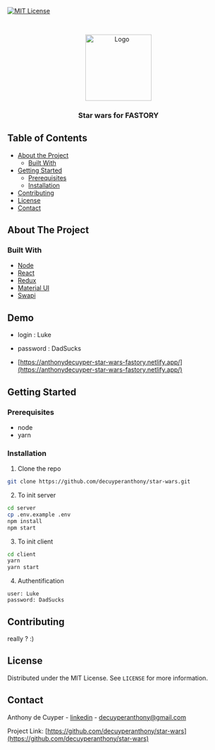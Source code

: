 

[![MIT License][license-shield]][license-url]



<!-- PROJECT LOGO -->
<br />
<p align="center">
  <a href="https://github.com/othneildrew/Best-README-Template">
    <img src="https://i.pinimg.com/originals/53/8d/cf/538dcf36d870ccf8853eda04b4461cc6.png" alt="Logo" width="auto" height="150">
    <!-- <img src=".github/img/logo.png" alt="Logo" width="80" height="80"> -->
  </a>

  <h3 align="center">Star wars for FASTORY</h3>



<!-- TABLE OF CONTENTS -->
## Table of Contents

* [About the Project](#about-the-project)
  * [Built With](#built-with)
* [Getting Started](#getting-started)
  * [Prerequisites](#prerequisites)
  * [Installation](#installation)
* [Contributing](#contributing)
* [License](#license)
* [Contact](#contact)



<!-- ABOUT THE PROJECT -->
## About The Project


### Built With

* [Node](https://nodejs.org/dist/latest-v12.x/docs/api/)
* [React](https://fr.reactjs.org/)
* [Redux](https://redux.js.org/)
* [Material UI](https://material-ui.com/)
* [Swapi](https://swapi.dev/)

## Demo
* login : Luke
* password : DadSucks

* [https://anthonydecuyper-star-wars-fastory.netlify.app/](https://anthonydecuyper-star-wars-fastory.netlify.app/)

<!-- GETTING STARTED -->
## Getting Started

### Prerequisites

* node
* yarn

### Installation

1. Clone the repo
```sh
git clone https://github.com/decuyperanthony/star-wars.git
```

2. To init server
```sh
cd server
cp .env.example .env
npm install
npm start
```
3. To init client
```sh
cd client
yarn
yarn start
```
4. Authentification
```
user: Luke
password: DadSucks
```



<!-- CONTRIBUTING -->
## Contributing
really ? :)




<!-- LICENSE -->
## License

Distributed under the MIT License. See `LICENSE` for more information.



<!-- CONTACT -->
## Contact

Anthony de Cuyper - [linkedin](https://www.linkedin.com/in/anthony-de-cuyper/) - decuyperanthony@gmail.com

Project Link: [https://github.com/decuyperanthony/star-wars](https://github.com/decuyperanthony/star-wars)






<!-- MARKDOWN LINKS & IMAGES -->
<!-- https://www.markdownguide.org/basic-syntax/#reference-style-links -->
[contributors-shield]: https://img.shields.io/github/contributors/othneildrew/Best-README-Template.svg?style=flat-square
[contributors-url]: https://github.com/othneildrew/Best-README-Template/graphs/contributors
[forks-shield]: https://img.shields.io/github/forks/othneildrew/Best-README-Template.svg?style=flat-square
[forks-url]: https://github.com/othneildrew/Best-README-Template/network/members
[stars-shield]: https://img.shields.io/github/stars/othneildrew/Best-README-Template.svg?style=flat-square
[stars-url]: https://github.com/othneildrew/Best-README-Template/stargazers
[issues-shield]: https://img.shields.io/github/issues/othneildrew/Best-README-Template.svg?style=flat-square
[issues-url]: https://github.com/othneildrew/Best-README-Template/issues
[license-shield]: https://img.shields.io/github/license/othneildrew/Best-README-Template.svg?style=flat-square
[license-url]: https://github.com/othneildrew/Best-README-Template/blob/master/LICENSE.txt
[linkedin-shield]: https://img.shields.io/badge/-LinkedIn-black.svg?style=flat-square&logo=linkedin&colorB=555
[linkedin-url]: https://linkedin.com/in/othneildrew
[product-screenshot]: images/screenshot.png